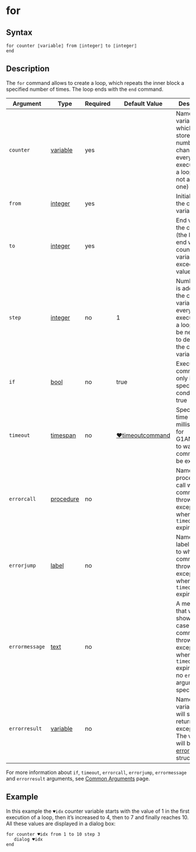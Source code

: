 # for

## Syntax

```G1ANT
for counter ⟦variable⟧ from ⟦integer⟧ to ⟦integer⟧
end
```

## Description

The `for` command allows to create a loop, which repeats the inner block a specified number of times. The loop ends with the `end` command.

| Argument | Type | Required | Default Value | Description |
| -------- | ---- | -------- | ------------- | ----------- |
|`counter`| [variable](https://manual.g1ant.com/link/G1ANT.Language/G1ANT.Language/Structures/VariableStructure.md) | yes |  | Name of a variable, which will store a number that changes with every execution of a loop (if it's not an infinite one) |
|`from`| [integer](https://manual.g1ant.com/link/G1ANT.Language/G1ANT.Language/Structures/IntegerStructure.md) | yes |  | Initial value of the counter variable |
|`to`| [integer](https://manual.g1ant.com/link/G1ANT.Language/G1ANT.Language/Structures/IntegerStructure.md) | yes |  | End value of the counter (the loop will end when the counter variable exceeds this value) |
|`step`| [integer](https://manual.g1ant.com/link/G1ANT.Language/G1ANT.Language/Structures/IntegerStructure.md) | no | 1 | Number that is added to the counter variable with every execution of a loop (can be negative to decrease the counter variable) |
| `if`           | [bool](https://manual.g1ant.com/link/G1ANT.Language/G1ANT.Language/Structures/BooleanStructure.md) | no       | true                                                        | Executes the command only if a specified condition is true   |
| `timeout`      | [timespan](https://manual.g1ant.com/link/G1ANT.Language/G1ANT.Language/Structures/TimeSpanStructure.md) | no       | [♥timeoutcommand](https://manual.g1ant.com/link/G1ANT.Manual/appendices/common-arguments.md) | Specifies time in milliseconds for G1ANT.Robot to wait for the command to be executed |
| `errorcall`    | [procedure](https://manual.g1ant.com/link/G1ANT.Language/G1ANT.Language/Structures/ProcedureStructure.md) | no       |                                                             | Name of a procedure to call when the command throws an exception or when a given `timeout` expires |
| `errorjump`    | [label](https://manual.g1ant.com/link/G1ANT.Language/G1ANT.Language/Structures/LabelStructure.md) | no       |                                                             | Name of the label to jump to when the command throws an exception or when a given `timeout` expires |
| `errormessage` | [text](https://manual.g1ant.com/link/G1ANT.Language/G1ANT.Language/Structures/TextStructure.md) | no       |                                                             | A message that will be shown in case the command throws an exception or when a given `timeout` expires, and no `errorjump` argument is specified |
| `errorresult`  | [variable](https://manual.g1ant.com/link/G1ANT.Language/G1ANT.Language/Structures/VariableStructure.md) | no       |                                                             | Name of a variable that will store the returned exception. The variable will be of [error](https://manual.g1ant.com/link/G1ANT.Language/G1ANT.Language/Structures/ErrorStructure.md) structure  |

For more information about `if`, `timeout`, `errorcall`, `errorjump`, `errormessage` and `errorresult` arguments, see [Common Arguments](https://manual.g1ant.com/link/G1ANT.Manual/appendices/common-arguments.md) page.

## Example

In this example the `♥idx` counter variable starts with the value of 1 in the first execution of a loop, then it’s increased to 4, then to 7 and finally reaches 10. All these values are displayed in a dialog box:

```G1ANT
for counter ♥idx from 1 to 10 step 3
   dialog ♥idx
end
```
